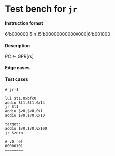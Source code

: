 # Test bench for `jr`

#### Instruction format

6'b000000|5'n<rs>|15'b000000000000000|6'b001000

#### Description


PC <- GPR[rs]

#### Edge cases


#### Test cases

```assembly
# jr-1

lui $t1,0xbfc0
addiu $t1,$t1,0x14
jr $t1
addiu $v0,$v0,0x1
addiu $v0,$v0,0x10

target:
addiu $v0,$v0,0x100
jr $zero

# v0 ref
00000101
========
```
